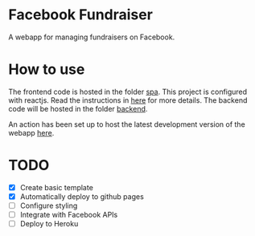 # Facebook Fundraiser
A webapp for managing fundraisers on Facebook.

# How to use
The frontend code is hosted in the folder [spa](./spa). This project is configured with reactjs. Read the instructions in [here](./spa/README.md) for more details.
The backend code will be hosted in the folder [backend](./backend). 

An action has been set up to host the latest development version of the webapp [here](https://swd543.github.io/fb-fundraiser).

# TODO
- [X] Create basic template
- [X] Automatically deploy to github pages
- [ ] Configure styling
- [ ] Integrate with Facebook APIs
- [ ] Deploy to Heroku
